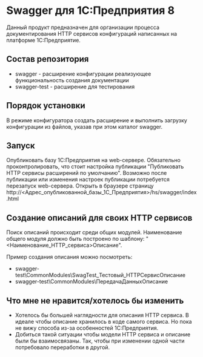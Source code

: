 # Swagger для 1С:Предприятия 8

Данный продукт предназначен для организации процесса документирования HTTP сервисов конфигураций написанных на платформе 1С:Предприятие.

## Состав репозитория

+ swagger - расширение конфигурации реализующее функциональность создания документации
+ swagger-test - расширение для тестирования

## Порядок установки

В режиме конфигуратора создать расширение и выполнить загрузку конфигурации из файлов, указав при этом каталог swagger.

## Запуск

Опубликовать базу 1С:Предприятия на web-сервере. Обязательно проконтролировать, что cтоит настройка публикации "Публиковать HTTP сервисы расширений по умолчанию". Возможно после публикации или изменения настроек публикации потребуется перезапуск web-сервера. Открыть в браузере страницу http://<Адрес_опубликованной_базы_1С_Предприятия>/hs/swagger/index.html

## Создание описаний для своих HTTP сервисов

Поиск описаний происходит среди общих модулей. Наименование общего модуля должно быть построено по шаблону: "<Наименование_HTTP_сервиса>Описание".

Пример создания описания можно посмотреть:

+ swagger-test\CommonModules\SwagTest_Тестовый_HTTPСервисОписание
+ swagger-test\CommonModules\ПередачаДанныхОписание

## Что мне не нравится/хотелось бы изменить

+ Хотелось бы большей наглядности для описания HTTP сервиса. В идеале чтобы описание хранилось в коде самого сервиса. Но пока не вижу способа из-за особенностей 1С:Предприятия.
+ Добиться такой ситуации чтобы модели HTTP сервиса и описание были бы взаимосвязаны. Так, чтобы при изменении одной части потребовало переработки в другой.